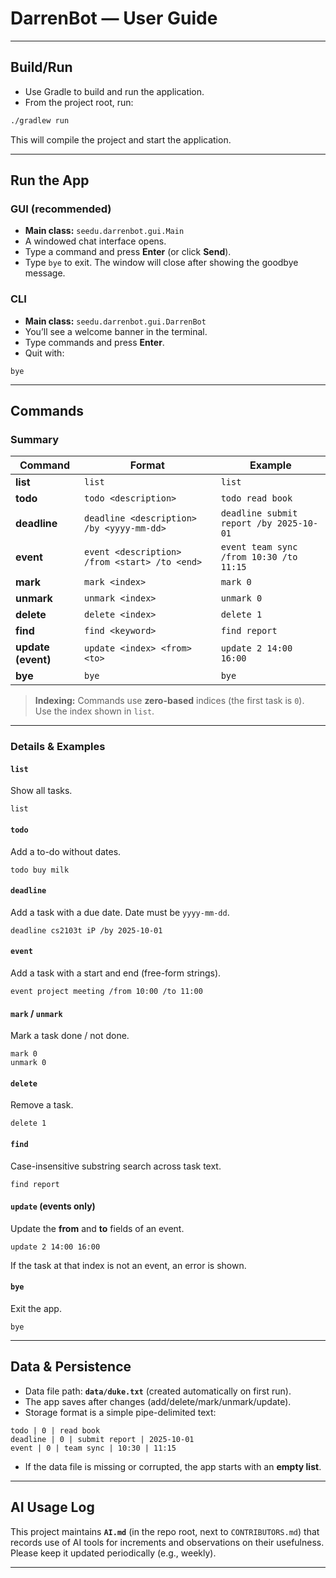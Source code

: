 # DarrenBot — User Guide

---

## Build/Run

- Use Gradle to build and run the application.
- From the project root, run:
```bash
./gradlew run
```

This will compile the project and start the application.

---

## Run the App

### GUI (recommended)

- **Main class:** `seedu.darrenbot.gui.Main`
- A windowed chat interface opens.
- Type a command and press **Enter** (or click **Send**).
- Type `bye` to exit. The window will close after showing the goodbye message.

### CLI

- **Main class:** `seedu.darrenbot.gui.DarrenBot`
- You’ll see a welcome banner in the terminal.
- Type commands and press **Enter**.
- Quit with:
```text
bye
```

---

## Commands

### Summary

| Command            | Format                                      | Example                                     |
|--------------------|---------------------------------------------|---------------------------------------------|
| **list**           | `list`                                      | `list`                                      |
| **todo**           | `todo <description>`                        | `todo read book`                            |
| **deadline**       | `deadline <description> /by <yyyy-mm-dd>`   | `deadline submit report /by 2025-10-01`     |
| **event**          | `event <description> /from <start> /to <end>` | `event team sync /from 10:30 /to 11:15`   |
| **mark**           | `mark <index>`                              | `mark 0`                                    |
| **unmark**         | `unmark <index>`                            | `unmark 0`                                  |
| **delete**         | `delete <index>`                            | `delete 1`                                  |
| **find**           | `find <keyword>`                            | `find report`                               |
| **update (event)** | `update <index> <from> <to>`                | `update 2 14:00 16:00`                      |
| **bye**            | `bye`                                       | `bye`                                       |

> **Indexing:** Commands use **zero-based** indices (the first task is `0`).  
> Use the index shown in `list`.

---

### Details & Examples

#### `list`
Show all tasks.
```text
list
```

#### `todo`
Add a to-do without dates.
```text
todo buy milk
```

#### `deadline`
Add a task with a due date. Date must be `yyyy-mm-dd`.
```text
deadline cs2103t iP /by 2025-10-01
```

#### `event`
Add a task with a start and end (free-form strings).
```text
event project meeting /from 10:00 /to 11:00
```

#### `mark` / `unmark`
Mark a task done / not done.
```text
mark 0
unmark 0
```

#### `delete`
Remove a task.
```text
delete 1
```

#### `find`
Case-insensitive substring search across task text.
```text
find report
```

#### `update` (events only)
Update the **from** and **to** fields of an event.
```text
update 2 14:00 16:00
```
If the task at that index is not an event, an error is shown.

#### `bye`
Exit the app.
```text
bye
```

---

## Data & Persistence

- Data file path: **`data/duke.txt`** (created automatically on first run).
- The app saves after changes (add/delete/mark/unmark/update).
- Storage format is a simple pipe-delimited text:
```text
todo | 0 | read book
deadline | 0 | submit report | 2025-10-01
event | 0 | team sync | 10:30 | 11:15
```
- If the data file is missing or corrupted, the app starts with an **empty list**.

---


## AI Usage Log

This project maintains **`AI.md`** (in the repo root, next to `CONTRIBUTORS.md`) that records use of AI tools for increments and observations on their usefulness. Please keep it updated periodically (e.g., weekly).

---
